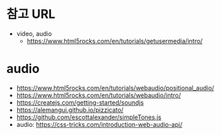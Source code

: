 참고 URL
===
- video, audio
  - https://www.html5rocks.com/en/tutorials/getusermedia/intro/

audio
===
 - https://www.html5rocks.com/en/tutorials/webaudio/positional_audio/
 - https://www.html5rocks.com/en/tutorials/webaudio/intro/
 - https://createjs.com/getting-started/soundjs
 - https://alemangui.github.io/pizzicato/
 - https://github.com/escottalexander/simpleTones.js
 - audio: https://css-tricks.com/introduction-web-audio-api/
